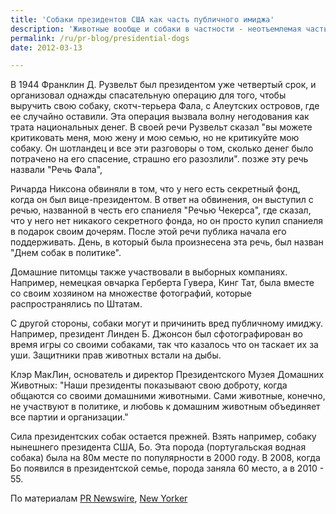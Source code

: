 ```yaml
---
title: 'Собаки президентов США как часть публичного имиджа'
description: 'Животные вообще и собаки в частности - неотъемлемая часть публичного образа президентов США и крупных политиков. Собаки сопровождали 32 президентов США, от Джорджа Вашингтона до Барака Обамы.'
permalink: /ru/pr-blog/presidential-dogs
date: 2012-03-13

---
```


В 1944 Франклин Д. Рузвельт был президентом уже четвертый срок, и организовал однажды спасательную операцию для того, чтобы выручить свою собаку, скотч-терьера Фала, с Алеутских островов, где ее случайно оставили. Эта операция вызвала волну негодования как трата национальных денег. В своей речи Рузвельт сказал "вы можете критиковать меня, мою жену и мою семью, но не критикуйте мою собаку. Он шотландец и все эти разговоры о том, сколько денег было потрачено на его спасение, страшно его разозлили". позже эту речь назвали "Речь Фала",

Ричарда Никсона обвиняли в том, что у него есть секретный фонд, когда он был вице-президентом. В ответ на обвинения, он выступил с речью, названной в честь его  спаниеля "Речью Чекерса", где сказал, что у него нет никакого секретного фонда, но он просто купил спаниеля в подарок своим дочерям. После этой речи публика начала его поддерживать. День, в который была произнесена эта речь, был назван "Днем собак в политике".

Домашние питомцы также участвовали в выборных компаниях. Например, немецкая овчарка Герберта Гувера, Кинг Тат, была вместе со своим хозяином на множестве фотографий, которые распространялись по Штатам.

С другой стороны, собаки могут и причинить вред публичному имиджу. Например, президент Линден Б. Джонсон был сфотографирован во время игры со своими собаками, так что казалось что он таскает их за уши. Защитники прав животных встали на дыбы.

Клэр МакЛин, основатель и директор Президентского Музея Домашних Животных: "Наши президенты показывают свою доброту, когда общаются со своими домашними животными. Сами животные, конечно, не участвуют в политике, и любовь к домашним животным объединяет все партии и организации."

Сила президентских собак остается прежней. Взять например, собаку нынешнего президента США, Бо. Эта порода (португальская водная собака) была на 80м месте по популярности в 2000 году. В 2008, когда Бо появился в президентской семье, порода заняла 60 место, а в 2010 - 55.

По материалам <a href="http://www.prnewswire.com/news-releases/petmd-recognizes-the-power-of-presidential-pets-on-dogs-in-politics-day-130436318.html">PR Newswire</a>, <a href="http://www.newyorker.com/online/blogs/closeread/2012/03/what-presidents-talk-about-when-they-talk-about-dogs.html">New Yorker</a>

